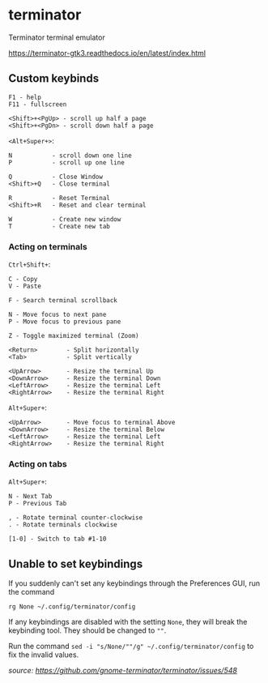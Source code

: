 # terminator

Terminator terminal emulator

<https://terminator-gtk3.readthedocs.io/en/latest/index.html>

## Custom keybinds

```plaintext
F1 - help
F11 - fullscreen

<Shift>+<PgUp> - scroll up half a page
<Shift>+<PgDn> - scroll down half a page
```

`<Alt+Super+>`:

```plaintext
N           - scroll down one line
P           - scroll up one line

Q           - Close Window
<Shift>+Q   - Close terminal

R           - Reset Terminal
<Shift>+R   - Reset and clear terminal

W           - Create new window
T           - Create new tab
```

### Acting on terminals

`Ctrl+Shift+`:

```plaintext
C - Copy
V - Paste

F - Search terminal scrollback

N - Move focus to next pane
P - Move focus to previous pane

Z - Toggle maximized terminal (Zoom)

<Return>        - Split horizontally
<Tab>           - Split vertically

<UpArrow>       - Resize the terminal Up
<DownArrow>     - Resize the terminal Down
<LeftArrow>     - Resize the terminal Left
<RightArrow>    - Resize the terminal Right
```

`Alt+Super+`:

```plaintext
<UpArrow>       - Move focus to terminal Above
<DownArrow>     - Resize the terminal Below
<LeftArrow>     - Resize the terminal Left
<RightArrow>    - Resize the terminal Right
```

### Acting on tabs

`Alt+Super+`:

```plaintext
N - Next Tab
P - Previous Tab

, - Rotate terminal counter-clockwise
. - Rotate terminals clockwise

[1-0] - Switch to tab #1-10
```

## Unable to set keybindings

If you suddenly can't set any keybindings through the Preferences GUI, run the command

`rg None ~/.config/terminator/config`

If any keybindings are disabled with the setting `None`, they will break the keybinding tool. They should be changed to
`""`.

Run the command `sed -i "s/None/""/g" ~/.config/terminator/config` to fix the invalid values.

_source: <https://github.com/gnome-terminator/terminator/issues/548>_
